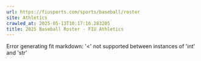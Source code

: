 ```yaml
---
url: https://fiusports.com/sports/baseball/roster
site: Athletics
crawled_at: 2025-05-13T10:17:16.283205
title: 2025 Baseball Roster - FIU Athletics
---
```


Error generating fit markdown: '<' not supported between instances of 'int' and 'str'